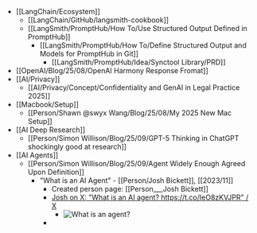 - [[LangChain/Ecosystem]]
	- [[LangChain/GitHub/langsmith-cookbook]]
	- [[LangSmith/PromptHub/How To/Use Structured Output Defined in PromptHub]]
		- [[LangSmith/PromptHub/How To/Define Structured Output and Models for PromptHub in Git]]
			- [[LangSmith/PromptHub/Idea/Synctool Library/PRD]]
- [[OpenAI/Blog/25/08/OpenAI Harmony Response Fromat]]
- [[AI/Privacy]]
	- [[AI/Privacy/Concept/Confidentiality and GenAI in Legal Practice 2025]]
- [[Macbook/Setup]]
	- [[Person/Shawn @swyx Wang/Blog/25/08/My 2025 New Mac Setup]]
- [[AI Deep Research]]
	- [[Person/Simon Willison/Blog/25/09/GPT-5 Thinking in ChatGPT shockingly good at research]]
- [[AI Agents]]
	- [[Person/Simon Willison/Blog/25/09/Agent Widely Enough Agreed Upon Definition]]
		- "What is an AI Agent" - [[Person/Josh Bickett]], [[2023/11]]
			- Created person page: [[Person___Josh Bickett]]
			- [Josh on X: "What is an AI agent? https://t.co/IeO8zKVJPR" / X](https://x.com/josh_bickett/status/1725556267014595032)
				- ![What is an agent?](https://pbs.twimg.com/media/F_JoRF0aoAEJvYj?format=jpg&name=small)
			-
